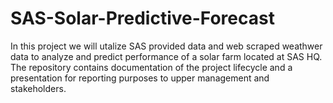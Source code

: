 # SAS-Solar-Predictive-Forecast
In this project we will utalize SAS provided data and web scraped weathwer data to analyze and predict performance of a solar farm located at SAS HQ.
The repository contains documentation of the project lifecycle and a presentation for reporting purposes to upper management and stakeholders.
